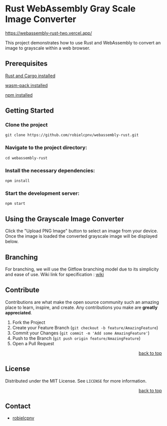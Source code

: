 # Rust WebAssembly Gray Scale Image Converter

https://webassembly-rust-two.vercel.app/

This project demonstrates how to use Rust and WebAssembly to convert an image to grayscale within a web browser.


## Prerequisites

[Rust and Cargo installed](https://www.rust-lang.org/tools/install)

[wasm-pack installed](https://rustwasm.github.io/wasm-pack/installer/)

[npm installed](https://www.npmjs.com/get-npm)

## Getting Started


### Clone the project

```
git clone https://github.com/robielcpnv/webassembly-rust.git
```

### Navigate to the project directory:

```
cd webassembly-rust
```

### Install the necessary dependencies:

```
npm install
```

### Start the development server:

```
npm start
```

## Using the Grayscale Image Converter

Click the "Upload PNG Image" button to select an image from your device.
Once the image is loaded the converted grayscale image will be displayed below.



## Branching

For branching, we will use the Gitflow branching model due to its simplicity and ease of use.
Wiki link for specification : [wiki](https://github.com/CPNV-ES-BI/BI_JAVA_GCP/wiki#branching)

## Contribute

Contributions are what make the open source community such an amazing place to learn, inspire, and create. Any contributions you make are **greatly appreciated**.

1. Fork the Project
2. Create your Feature Branch (`git checkout -b feature/AmazingFeature`)
3. Commit your Changes (`git commit -m 'Add some AmazingFeature'`)
4. Push to the Branch (`git push origin feature/AmazingFeature`)
5. Open a Pull Request

<p align="right"><a href="#readme-top">back to top</a></p>

## License

Distributed under the MIT License. See `LICENSE` for more information.

<p align="right"><a href="#readme-top">back to top</a></p>

## Contact

- [robielcpnv](https://github.com/robielcpnv)




